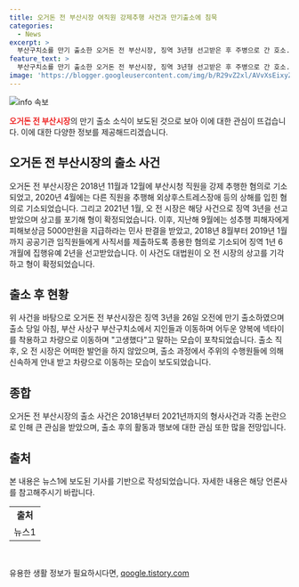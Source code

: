 ```yaml
---
title: 오거돈 전 부산시장 여직원 강제추행 사건과 만기출소에 침묵
categories:
  - News
excerpt: >
  부산구치소를 만기 출소한 오거돈 전 부산시장, 징역 3년형 선고받은 후 주병으로 간 호소. 출소 시 차량 앞에서 지인에게 포옹받고 출소 소감 질문에 대답하지 않았으며, 수행원들에 의해 차량으로 신속히 이동. 2018년 직원 강제추행 혐의로 기소, 2021년 징역 3년 선고 확정받아 상고 포기. 성추행 피해자에게 5000만원 지급판결과 사직서 종용 혐의도 전력.
feature_text: >
  부산구치소를 만기 출소한 오거돈 전 부산시장, 징역 3년형 선고받은 후 주병으로 간 호소. 출소 시 차량 앞에서 지인에게 포옹받고 출소 소감 질문에 대답하지 않았으며, 수행원들에 의해 차량으로 신속히 이동. 2018년 직원 강제추행 혐의로 기소, 2021년 징역 3년 선고 확정받아 상고 포기. 성추행 피해자에게 5000만원 지급판결과 사직서 종용 혐의도 전력.
image: 'https://blogger.googleusercontent.com/img/b/R29vZ2xl/AVvXsEixyZcFfHzMRdzZMjFBmAUKJYCLCGyLL1o632UiGVXcaFdKo_bkvkuCioo0uUKlGfBVcT3P84aROyZIXSBEx3Aw5nCQ3pTgDom1WDC4m8eifvWiAmWEEVb4x6G_l8C0QH225ldMjyaFvpxGEBGNO37VmDTDMHGhJPq73UglMfDca1-0aw/s1600/blogspot.png'
---
```


<p><img src="https://blogger.googleusercontent.com/img/b/R29vZ2xl/AVvXsEixyZcFfHzMRdzZMjFBmAUKJYCLCGyLL1o632UiGVXcaFdKo_bkvkuCioo0uUKlGfBVcT3P84aROyZIXSBEx3Aw5nCQ3pTgDom1WDC4m8eifvWiAmWEEVb4x6G_l8C0QH225ldMjyaFvpxGEBGNO37VmDTDMHGhJPq73UglMfDca1-0aw/s1600/blogspot.png" alt="info 속보" /></p>

<p><b><span style="color: #ee2323;">오거돈 전 부산시장</span></b>의 만기 출소 소식이 보도된 것으로 보아 이에 대한 관심이 뜨겁습니다. 이에 대한 다양한 정보를 제공해드리겠습니다. </p>

<h2 data-ke-size="size26">오거돈 전 부산시장의 출소 사건</h2>

<p data-ke-size="size16">오거돈 전 부산시장은 2018년 11월과 12월에 부산시청 직원을 강제 추행한 혐의로 기소되었고, 2020년 4월에는 다른 직원을 추행해 외상후스트레스장애 등의 상해를 입힌 혐의로 기소되었습니다. 그리고 2021년 1월, 오 전 시장은 해당 사건으로 징역 3년을 선고받았으며 상고를 포기해 형이 확정되었습니다. 이후, 지난해 9월에는 성추행 피해자에게 피해보상금 5000만원을 지급하라는 민사 판결을 받았고, 2018년 8월부터 2019년 1월까지 공공기관 임직원들에게 사직서를 제출하도록 종용한 혐의로 기소되어 징역 1년 6개월에 집행유예 2년을 선고받았습니다. 이 사건도 대법원이 오 전 시장의 상고를 기각하고 형이 확정되었습니다.</p>

<h2 data-ke-size="size26">출소 후 현황</h2>

<p data-ke-size="size16">위 사건을 바탕으로 오거돈 전 부산시장은 징역 3년을 26일 오전에 만기 출소하였으며 출소 당일 아침, 부산 사상구 부산구치소에서 지인들과 이동하며 어두운 양복에 넥타이를 착용하고 차량으로 이동하며 "고생했다"고 말하는 모습이 포착되었습니다. 출소 직후, 오 전 시장은 어떠한 발언을 하지 않았으며, 출소 과정에서 주위의 수행원들에 의해 신속하게 안내 받고 차량으로 이동하는 모습이 보도되었습니다.</p>

<h2 data-ke-size="size26">종합</h2>

<p data-ke-size="size16">오거돈 전 부산시장의 출소 사건은 2018년부터 2021년까지의 형사사건과 각종 논란으로 인해 큰 관심을 받았으며, 출소 후의 활동과 행보에 대한 관심 또한 많을 전망입니다.</p>

<h2 data-ke-size="size26">출처</h2>

<p data-ke-size="size16">본 내용은 뉴스1에 보도된 기사를 기반으로 작성되었습니다. 자세한 내용은 해당 언론사를 참고해주시기 바랍니다.</p>

<table>
  <tr>
    <td style="text-align: center; height: 17px;"><b>출처</b></td>
  </tr>
  <tr>
    <td style="text-align: center; height: 17px;">뉴스1</td>
  </tr>
</table>

<p data-ke-size="size16">&nbsp;</p>
유용한 생활 정보가 필요하시다면, <a href="https://qoogle.tistory.com" rel="dofollow">qoogle.tistory.com</a>


